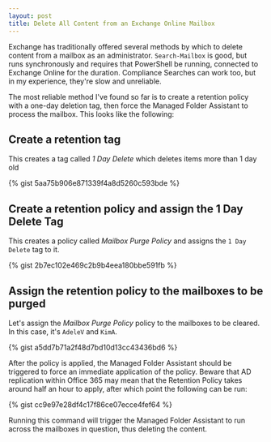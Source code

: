 ```yaml
---
layout: post
title: Delete All Content from an Exchange Online Mailbox
---
```


Exchange has traditionally offered several methods by which to delete content 
from a mailbox as an administrator. `Search-Mailbox` is good, but runs 
synchronously and requires that PowerShell be running, connected to Exchange 
Online for the duration. Compliance Searches can work too, but in my experience,
they're slow and unreliable.

The most reliable method I've found so far is to create a retention policy with
a one-day deletion tag, then force the Managed Folder Assistant to process the
mailbox. This looks like the following:

## Create a retention tag

This creates a tag called *1 Day Delete* which deletes items more than 1 day 
old

{% gist 5aa75b906e871339f4a8d5260c593bde %}

## Create a retention policy and assign the 1 Day Delete Tag

This creates a policy called *Mailbox Purge Policy* and assigns the 
`1 Day Delete` tag to it.

{% gist 2b7ec102e469c2b9b4eea180bbe591fb %}

## Assign the retention policy to the mailboxes to be purged

Let's assign the *Mailbox Purge Policy* policy to the mailboxes to be cleared.
In this case, it's `AdeleV` and `KimA`.

{% gist a5dd7b71a2f48d7bd10d13cc43436bd6 %}

After the policy is applied, the Managed Folder Assistant should be triggered
to force an immediate application of the policy. Beware that AD replication
within Office 365 may mean that the Retention Policy takes around half an hour
to apply, after which point the following can be run:

{% gist cc9e97e28df4c17f86ce07ecce4fef64 %}

Running this command will trigger the Managed Folder Assistant to run across 
the mailboxes in question, thus deleting the content.
